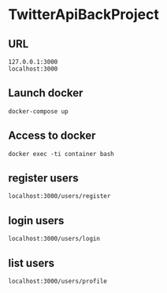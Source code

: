 # TwitterApiBackProject

## URL
```
127.0.0.1:3000
localhost:3000
```

## Launch docker
```
docker-compose up
```

## Access to docker
```
docker exec -ti container bash
```

## register users
```
localhost:3000/users/register
```
## login users
```
localhost:3000/users/login
```
## list users
```
localhost:3000/users/profile
```
